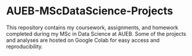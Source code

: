 # AUEB-MScDataScience-Projects
This repository contains my coursework, assignments, and homework completed during my MSc in Data Science at AUEB. Some of the projects and analyses are hosted on Google Colab for easy access and reproducibility.
